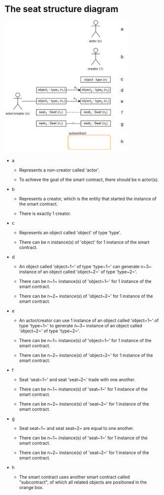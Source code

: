 # The seat structure diagram
<img src="https://raw.githubusercontent.com/IlyasMercan/AgoricPatterns/main/docs/legenda/images/legenda.PNG" width="400">

-   a

    -   Represents a non-creator called 'actor'.

    -   To achieve the goal of the smart contract, there should be n
        actor(s).

-   b

    -   Represents a creator, which is the entity that started the
        instance of the smart contract.

    -   There is exactly 1 creator.

-   c

    -   Represents an object called 'object' of type 'type'.

    -   There can be n instance(s) of 'object' for 1 instance of the
        smart contract.

-   d

    -   An object called 'object~1~' of type 'type~1~' can generate n~3~
        instance of an object called 'object~2~' of type 'type~2~'.

    -   There can be n~1~ instance(s) of 'object~1~' for 1 instance of
        the smart contract.

    -   There can be n~2~ instance(s) of 'object~2~' for 1 instance of
        the smart contract.

-   e

    -   An actor/creator can use 1 instance of an object called
        'object~1~' of type 'type~1~' to generate n~3~ instance of an
        object called 'object~2~' of type 'type~2~'.

    -   There can be n~1~ instance(s) of 'object~1~' for 1 instance of
        the smart contract.

    -   There can be n~2~ instance(s) of 'object~2~' for 1 instance of
        the smart contract.

-   f

    -   Seat 'seat~1~' and seat 'seat~2~' trade with one another.

    -   There can be n~1~ instance(s) of 'seat~1~' for 1 instance of the
        smart contract.

    -   There can be n~2~ instance(s) of 'seat~2~' for 1 instance of the
        smart contract.

-   g

    -   Seat seat~1~ and seat seat~2~ are equal to one another.

    -   There can be n~1~ instance(s) of 'seat~1~' for 1 instance of the
        smart contract.

    -   There can be n~2~ instance(s) of 'seat~2~' for 1 instance of the
        smart contract.

-   h

    -   The smart contract uses another smart contract called
        \"subcontract\", of which all related objects are positioned in
        the orange box.

